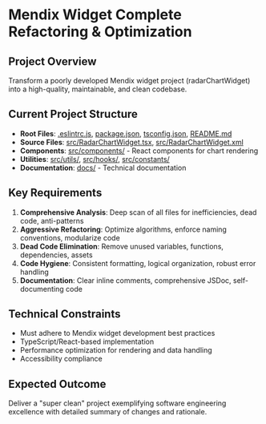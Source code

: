 # Mendix Widget Complete Refactoring & Optimization

## Project Overview
Transform a poorly developed Mendix widget project (radarChartWidget) into a high-quality, maintainable, and clean codebase.

## Current Project Structure
- **Root Files**: [.eslintrc.js](.eslintrc.js), [package.json](package.json), [tsconfig.json](tsconfig.json), [README.md](README.md)
- **Source Files**: [src/RadarChartWidget.tsx](src/RadarChartWidget.tsx), [src/RadarChartWidget.xml](src/RadarChartWidget.xml)
- **Components**: [src/components/](src/components/) - React components for chart rendering
- **Utilities**: [src/utils/](src/utils/), [src/hooks/](src/hooks/), [src/constants/](src/constants/)
- **Documentation**: [docs/](docs/) - Technical documentation

## Key Requirements
1. **Comprehensive Analysis**: Deep scan of all files for inefficiencies, dead code, anti-patterns
2. **Aggressive Refactoring**: Optimize algorithms, enforce naming conventions, modularize code
3. **Dead Code Elimination**: Remove unused variables, functions, dependencies, assets
4. **Code Hygiene**: Consistent formatting, logical organization, robust error handling
5. **Documentation**: Clear inline comments, comprehensive JSDoc, self-documenting code

## Technical Constraints
- Must adhere to Mendix widget development best practices
- TypeScript/React-based implementation
- Performance optimization for rendering and data handling
- Accessibility compliance

## Expected Outcome
Deliver a "super clean" project exemplifying software engineering excellence with detailed summary of changes and rationale.